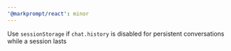```yaml
---
'@markprompt/react': minor
---
```


Use `sessionStorage` if `chat.history` is disabled for persistent conversations while a session lasts
